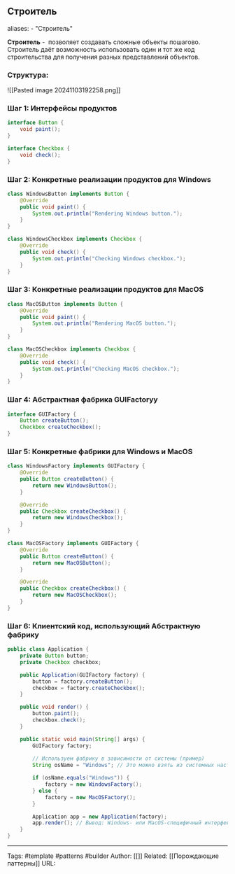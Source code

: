 ## Строитель

aliases: 
	- "Строитель"

**Строитель** -  позволяет создавать сложные объекты пошагово. Строитель даёт возможность использовать один и тот же код строительства для получения разных представлений объектов.
### Структура:
![[Pasted image 20241103192258.png]]


### Шаг 1: Интерфейсы продуктов
```java
interface Button {
    void paint();
}

interface Checkbox {
    void check();
}
```

### Шаг 2: Конкретные реализации продуктов для Windows
```java
class WindowsButton implements Button {
    @Override
    public void paint() {
        System.out.println("Rendering Windows button.");
    }
}

class WindowsCheckbox implements Checkbox {
    @Override
    public void check() {
        System.out.println("Checking Windows checkbox.");
    }
}
```

### Шаг 3: Конкретные реализации продуктов для MacOS
```java
class MacOSButton implements Button {
    @Override
    public void paint() {
        System.out.println("Rendering MacOS button.");
    }
}

class MacOSCheckbox implements Checkbox {
    @Override
    public void check() {
        System.out.println("Checking MacOS checkbox.");
    }
}
```

### Шаг 4: Абстрактная фабрика GUIFactoryy
```java
interface GUIFactory {
    Button createButton();
    Checkbox createCheckbox();
}
```

### Шаг 5: Конкретные фабрики для Windows и MacOS
```java
class WindowsFactory implements GUIFactory {
    @Override
    public Button createButton() {
        return new WindowsButton();
    }

    @Override
    public Checkbox createCheckbox() {
        return new WindowsCheckbox();
    }
}

class MacOSFactory implements GUIFactory {
    @Override
    public Button createButton() {
        return new MacOSButton();
    }

    @Override
    public Checkbox createCheckbox() {
        return new MacOSCheckbox();
    }
}
```

### Шаг 6: Клиентский код, использующий Абстрактную фабрику
```java
public class Application {
    private Button button;
    private Checkbox checkbox;

    public Application(GUIFactory factory) {
        button = factory.createButton();
        checkbox = factory.createCheckbox();
    }

    public void render() {
        button.paint();
        checkbox.check();
    }

    public static void main(String[] args) {
        GUIFactory factory;
        
        // Используем фабрику в зависимости от системы (пример)
        String osName = "Windows"; // Это можно взять из системных настроек

        if (osName.equals("Windows")) {
            factory = new WindowsFactory();
        } else {
            factory = new MacOSFactory();
        }

        Application app = new Application(factory);
        app.render(); // Вывод: Windows- или MacOS-специфичный интерфейс
    }
}
```


---
Tags: #template #patterns #builder
Author: [[]]
Related: [[Порождающие паттерны]]
URL: 